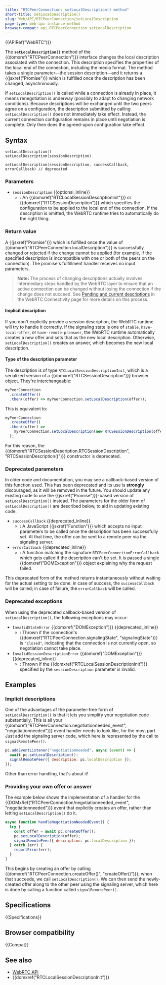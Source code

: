 ```yaml
---
title: "RTCPeerConnection: setLocalDescription() method"
short-title: setLocalDescription()
slug: Web/API/RTCPeerConnection/setLocalDescription
page-type: web-api-instance-method
browser-compat: api.RTCPeerConnection.setLocalDescription
---
```


{{APIRef("WebRTC")}}

The **`setLocalDescription()`** method of the {{domxref("RTCPeerConnection")}} interface changes the local description associated with the connection.
This description specifies the properties of the local end of the connection, including the media format.
The method takes a single parameter—the session description—and it returns a {{jsxref("Promise")}} which is fulfilled once the description has been changed, asynchronously.

If `setLocalDescription()` is called while a connection is already in place, it means renegotiation is underway (possibly to adapt to changing network conditions).
Because descriptions will be exchanged until the two peers agree on a configuration, the description submitted by calling `setLocalDescription()` does not immediately take effect.
Instead, the current connection configuration remains in place until negotiation is complete. Only then does the agreed-upon configuration take effect.

## Syntax

```js-nolint
setLocalDescription()
setLocalDescription(sessionDescription)

setLocalDescription(sessionDescription, successCallback, errorCallback) // deprecated
```

### Parameters

- `sessionDescription` {{optional_inline}}
  - : An {{domxref("RTCLocalSessionDescriptionInit")}} or {{domxref("RTCSessionDescription")}} which specifies the configuration to be applied to the local end of the connection.
    If the description is omitted, the WebRTC runtime tries to automatically do the right thing.

### Return value

A {{jsxref("Promise")}} which is fulfilled once the value of {{domxref("RTCPeerConnection.localDescription")}} is successfully changed or rejected if the change cannot be applied (for example, if the specified description is incompatible with one or both of the peers on the connection).
The promise's fulfillment handler receives no input parameters.

> **Note:** The process of changing descriptions actually involves intermediary steps handled by the WebRTC layer to ensure that an active connection can be changed without losing the connection if the change does not succeed.
> See [Pending and current descriptions](/en-US/docs/Web/API/WebRTC_API/Connectivity#pending_and_current_descriptions) in the WebRTC Connectivity page for more details on this process.

#### Implicit description

If you don't explicitly provide a session description, the WebRTC runtime will try to handle it correctly.
If the signaling state is one of `stable`, `have-local-offer`, or `have-remote-pranswer`, the WebRTC runtime automatically creates a new offer and sets that as the new local description.
Otherwise, `setLocalDescription()` creates an answer, which becomes the new local description.

#### Type of the description parameter

The description is of type `RTCLocalSessionDescriptionInit`, which is a serialized version of a {{domxref("RTCSessionDescription")}} browser object. They're interchangeable:

```js
myPeerConnection
  .createOffer()
  .then((offer) => myPeerConnection.setLocalDescription(offer));
```

This is equivalent to:

```js
myPeerConnection
  .createOffer()
  .then((offer) =>
    myPeerConnection.setLocalDescription(new RTCSessionDescription(offer)),
  );
```

For this reason, the {{domxref("RTCSessionDescription.RTCSessionDescription", "RTCSessionDescription()")}} constructor is deprecated.

### Deprecated parameters

In older code and documentation, you may see a callback-based version of this function used.
This has been deprecated and its use is **strongly** discouraged, as it will be removed in the future.
You should update any existing code to use the {{jsxref("Promise")}}-based version of `setLocalDescription()` instead.
The parameters for the older form of `setLocalDescription()` are described below, to aid in updating existing code.

- `successCallback` {{deprecated_inline}}
  - : A JavaScript {{jsxref("Function")}} which accepts no input parameters to be called once the description has been successfully set.
    At that time, the offer can be sent to a remote peer via the signaling server.
- `errorCallback` {{deprecated_inline}}
  - : A function matching the signature `RTCPeerConnectionErrorCallback` which gets called if the description can't be set.
    It is passed a single {{domxref("DOMException")}} object explaining why the request failed.

This deprecated form of the method returns instantaneously without waiting for the actual setting to be done: in case of success, the `successCallback` will be called; in case of failure, the `errorCallback` will be called.

### Deprecated exceptions

When using the deprecated callback-based version of `setLocalDescription()`, the following exceptions may occur:

- `InvalidStateError` {{domxref("DOMException")}} {{deprecated_inline}}
  - : Thrown if the connection's {{domxref("RTCPeerConnection.signalingState", "signalingState")}} is `"closed"`, indicating that the connection is not currently open, so negotiation cannot take place.
- `InvalidSessionDescriptionError` {{domxref("DOMException")}} {{deprecated_inline}}
  - : Thrown if the {{domxref("RTCLocalSessionDescriptionInit")}} specified by the `sessionDescription` parameter is invalid.

## Examples

### Implicit descriptions

One of the advantages of the parameter-free form of `setLocalDescription()` is that it lets you simplify your negotiation code substantially.
This is all your {{domxref("RTCPeerConnection.negotiationneeded_event", "negotiationneeded")}} event handler needs to look like, for the most part.
Just add the signaling server code, which here is represented by the call to `signalRemotePeer()`.

```js
pc.addEventListener("negotiationneeded", async (event) => {
  await pc.setLocalDescription();
  signalRemotePeer({ description: pc.localDescription });
});
```

Other than error handling, that's about it!

### Providing your own offer or answer

The example below shows the implementation of a handler for the {{DOMxRef("RTCPeerConnection/negotiationneeded_event", "negotiationneeded")}} event that explicitly creates an offer, rather than letting `setLocalDescription()` do it.

```js
async function handleNegotiationNeededEvent() {
  try {
    const offer = await pc.createOffer();
    pc.setLocalDescription(offer);
    signalRemotePeer({ description: pc.localDescription });
  } catch (err) {
    reportError(err);
  }
}
```

This begins by creating an offer by calling {{domxref("RTCPeerConnection.createOffer()", "createOffer()")}}; when that succeeds, we call `setLocalDescription()`.
We can then send the newly-created offer along to the other peer using the signaling server, which here is done by calling a function
called `signalRemotePeer()`.

## Specifications

{{Specifications}}

## Browser compatibility

{{Compat}}

## See also

- [WebRTC API](/en-US/docs/Web/API/WebRTC_API)
- {{domxref("RTCLocalSessionDescriptionInit")}}
